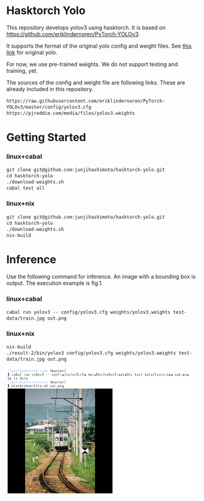 # Hasktorch Yolo

This repository develops yolov3 using hasktorch.
It is based on https://github.com/eriklindernoren/PyTorch-YOLOv3.

It supports the format of the original yolo config and weight files.
See [this link](https://pjreddie.com/darknet/yolo/) for original yolo.

For now, we use pre-trained weights.
We do not support testing and training, yet.

The sources of the config and weight file are following links.
These are already included in this repository.

```
https://raw.githubusercontent.com/eriklindernoren/PyTorch-YOLOv3/master/config/yolov3.cfg
https://pjreddie.com/media/files/yolov3.weights

```

# Getting Started

### linux+cabal

```shell
git clone git@github.com:junjihashimoto/hasktorch-yolo.git
cd hasktorch-yolo
./download-weights.sh
cabal test all
```

### linux+nix

```shell
git clone git@github.com:junjihashimoto/hasktorch-yolo.git
cd hasktorch-yolo
./download-weights.sh
nix-build
```

# Inference

Use the following command for inference.
An image with a bounding box is output.
The execution example is fig.1.

### linux+cabal

```shell
cabal run yolov3 -- config/yolov3.cfg weights/yolov3.weights test-data/train.jpg out.png
```

### linux+nix

```shell
nix-build
./result-2/bin/yolov3 config/yolov3.cfg weights/yolov3.weights test-data/train.jpg out.png
```



![fig.1](screenshot.png)

